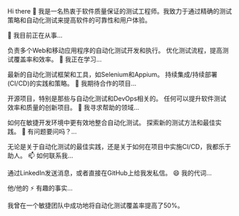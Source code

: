 Hi there 👋
我是一名热衷于软件质量保证的测试工程师。我致力于通过精确的测试策略和自动化测试来提高软件的可靠性和用户体验。

🔭 我目前正在从事...

负责多个Web和移动应用程序的自动化测试开发和执行。
优化测试流程，提高测试覆盖率和效率。
🌱 我正在学习...

最新的自动化测试框架和工具，如Selenium和Appium。
持续集成/持续部署(CI/CD)的实践和策略。
👯 我期待合作的项目...

开源项目，特别是那些与自动化测试和DevOps相关的。
任何可以提升软件测试效率和质量的创新项目。
🤔 我寻求帮助的领域...

如何在敏捷开发环境中更有效地整合自动化测试。
探索新的测试方法和最佳实践。
💬 有问题要问吗？...

无论是关于自动化测试的最佳实践，还是关于如何在项目中实施CI/CD，我都乐于助人。
📫 如何联系我...

通过LinkedIn发送消息，或者直接在GitHub上给我发私信。
😄 我的代词...

他/他的
⚡ 有趣的事实...

我曾在一个敏捷团队中成功地将自动化测试覆盖率提高了50%。
